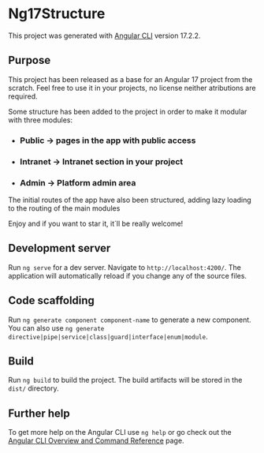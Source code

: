 # Ng17Structure

This project was generated with [Angular CLI](https://github.com/angular/angular-cli) version 17.2.2.

## Purpose

This project has been released as a base for an Angular 17 project from the scratch. Feel free to use it in your projects, no license neither atributions are required.

Some structure has been added to the project in order to make it modular with three modules:

* ### Public -> pages in the app with public access
* ### Intranet -> Intranet section in your project
* ### Admin -> Platform admin area

The initial routes of the app have also been structured, adding lazy loading to the routing of the main modules

Enjoy and if you want to star it, it´ll be really welcome!

## Development server

Run `ng serve` for a dev server. Navigate to `http://localhost:4200/`. The application will automatically reload if you change any of the source files.

## Code scaffolding

Run `ng generate component component-name` to generate a new component. You can also use `ng generate directive|pipe|service|class|guard|interface|enum|module`.

## Build

Run `ng build` to build the project. The build artifacts will be stored in the `dist/` directory.

## Further help

To get more help on the Angular CLI use `ng help` or go check out the [Angular CLI Overview and Command Reference](https://angular.io/cli) page.
